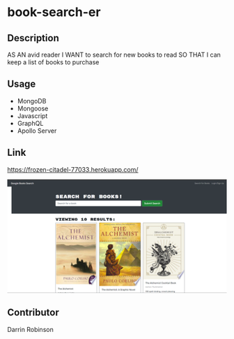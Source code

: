 # book-search-er

## Description
AS AN avid reader
I WANT to search for new books to read
SO THAT I can keep a list of books to purchase

## Usage
- MongoDB
- Mongoose
- Javascript
- GraphQL
- Apollo Server

## Link
https://frozen-citadel-77033.herokuapp.com/

![Visual](../image/screenshot.PNG)

## Contributor
Darrin Robinson
